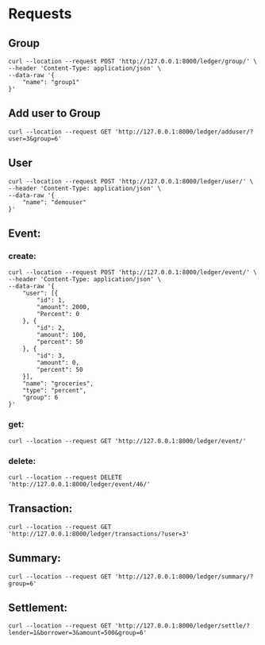 # Requests


## Group
```
curl --location --request POST 'http://127.0.0.1:8000/ledger/group/' \
--header 'Content-Type: application/json' \
--data-raw '{
    "name": "group1"
}'

```
## Add user to Group
```
curl --location --request GET 'http://127.0.0.1:8000/ledger/adduser/?user=3&group=6'
```

## User
```
curl --location --request POST 'http://127.0.0.1:8000/ledger/user/' \
--header 'Content-Type: application/json' \
--data-raw '{
    "name": "demouser"
}'
```
## Event:

### create:
```
curl --location --request POST 'http://127.0.0.1:8000/ledger/event/' \
--header 'Content-Type: application/json' \
--data-raw '{
	"user": [{
		"id": 1,
		"amount": 2000,
	    "Percent": 0
	}, {
		"id": 2,
		"amount": 100,
	    "percent": 50
	}, {
		"id": 3,
		"amount": 0,
	  	"percent": 50
	}],
	"name": "groceries",
	"type": "percent",
	"group": 6
}'
```
### get: 
```
curl --location --request GET 'http://127.0.0.1:8000/ledger/event/'
```
### delete:
```
curl --location --request DELETE 'http://127.0.0.1:8000/ledger/event/46/'
```
## Transaction:
```
curl --location --request GET 'http://127.0.0.1:8000/ledger/transactions/?user=3'
```
## Summary:
```
curl --location --request GET 'http://127.0.0.1:8000/ledger/summary/?group=6'
```
## Settlement:
```
curl --location --request GET 'http://127.0.0.1:8000/ledger/settle/?lender=1&borrower=3&amount=500&group=6'
```

